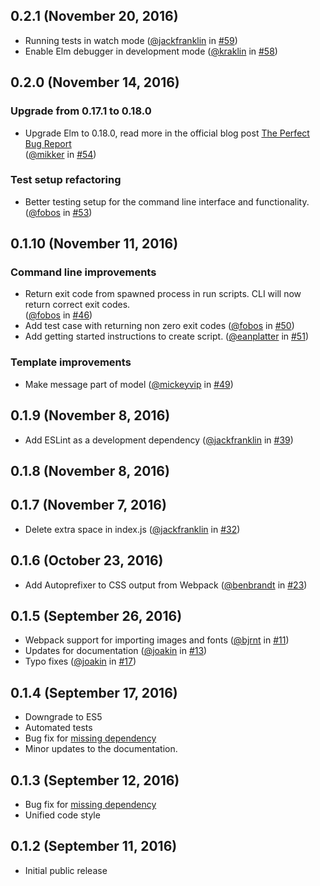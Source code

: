## 0.2.1 (November 20, 2016)

* Running tests in watch mode ([@jackfranklin](https://github.com/jackfranklin) in [#59](https://github.com/halfzebra/create-elm-app/pull/59))
* Enable Elm debugger in development mode ([@kraklin](https://github.com/kraklin) in [#58](https://github.com/halfzebra/create-elm-app/pull/58))

## 0.2.0 (November 14, 2016)

### Upgrade from 0.17.1 to 0.18.0

* Upgrade Elm to 0.18.0, read more in the official blog post [The Perfect Bug Report](http://elm-lang.org/blog/the-perfect-bug-report)  
([@mikker](https://github.com/mikker) in [#54](https://github.com/halfzebra/create-elm-app/pull/54))

### Test setup refactoring

* Better testing setup for the command line interface and functionality.  
 ([@fobos](https://github.com/fobos) in [#53](https://github.com/halfzebra/create-elm-app/pull/53))

## 0.1.10 (November 11, 2016)

### Command line improvements

* Return exit code from spawned process in run scripts. CLI will now return correct exit codes.   
([@fobos](https://github.com/eanplatter) in [#46](https://github.com/halfzebra/create-elm-app/pull/46))
* Add test case with returning non zero exit codes ([@fobos](https://github.com/eanplatter) in [#50](https://github.com/halfzebra/create-elm-app/pull/50))
* Add getting started instructions to create script. ([@eanplatter](https://github.com/eanplatter) in [#51](https://github.com/halfzebra/create-elm-app/pull/51))

### Template improvements

* Make message part of model ([@mickeyvip](https://github.com/eanplatter) in [#49](https://github.com/halfzebra/create-elm-app/pull/49))

## 0.1.9 (November 8, 2016)

* Add ESLint as a development dependency ([@jackfranklin](https://github.com/jackfranklin) in [#39](https://github.com/halfzebra/create-elm-app/pull/39))

## 0.1.8 (November 8, 2016)

## 0.1.7 (November 7, 2016)

* Delete extra space in index.js ([@jackfranklin](https://github.com/jackfranklin) in [#32](https://github.com/halfzebra/create-elm-app/pull/32))

## 0.1.6 (October 23, 2016)

* Add Autoprefixer to CSS output from Webpack ([@benbrandt](https://github.com/benbrandt) in [#23](https://github.com/halfzebra/create-elm-app/pull/23))

## 0.1.5 (September 26, 2016)

* Webpack support for importing images and fonts ([@bjrnt](https://github.com/bjrnt) in [#11](https://github.com/halfzebra/create-elm-app/pull/11))
* Updates for documentation ([@joakin](https://github.com/joakin) in [#13](https://github.com/halfzebra/create-elm-app/pull/13))
* Typo fixes ([@joakin](https://github.com/joakin) in [#17](https://github.com/halfzebra/create-elm-app/pull/17))

## 0.1.4 (September 17, 2016)

* Downgrade to ES5
* Automated tests
* Bug fix for [missing dependency](https://github.com/halfzebra/create-elm-app/commit/d3dfb5d2f57df600b14253c0613857cd714aae38)
* Minor updates to the documentation.

## 0.1.3 (September 12, 2016)

* Bug fix for [missing dependency](https://github.com/halfzebra/create-elm-app/commit/6c88f4e4c35d725dc36240b67ebe6d6c6b8bcffb)
* Unified code style

## 0.1.2 (September 11, 2016)

* Initial public release
